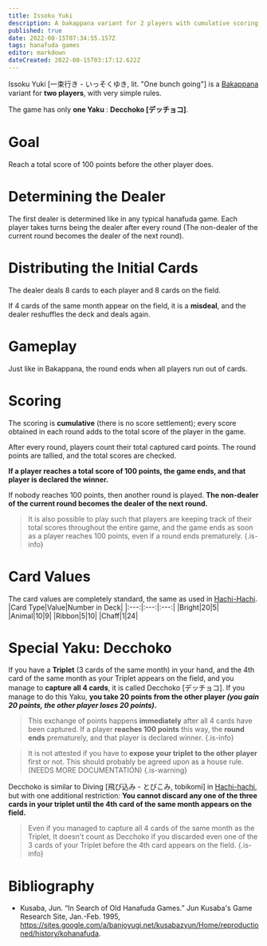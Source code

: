 ```yaml
---
title: Issoku Yuki
description: A bakappana variant for 2 players with cumulative scoring  and only one special yaku.
published: true
date: 2022-08-15T07:34:55.157Z
tags: hanafuda games
editor: markdown
dateCreated: 2022-08-15T03:17:12.622Z
---
```


Issoku Yuki [一束行き - いっそくゆき, lit. "One bunch going"] is a [Bakappana](/en/hanafuda/games/bakappana) variant for **two players**, with very simple rules.

The game has only **one Yaku** : **Decchoko [デッチョコ]**.

# Goal
Reach a total score of 100 points before the other player does.

# Determining the Dealer
The first dealer is determined like in any typical hanafuda game. Each player takes turns being the dealer after every round (The non-dealer of the current round becomes the dealer of the next round).

# Distributing the Initial Cards
The dealer deals 8 cards to each player and 8 cards on the field. 

If 4 cards of the same month appear on the field, it is a **misdeal**, and the dealer reshuffles the deck and deals again. 

# Gameplay
Just like in Bakappana, the round ends when all players run out of cards.

# Scoring
The scoring is **cumulative** (there is no score settlement); every score obtained in each round adds to the total score of the player in the game.

After every round, players count their total captured card points. The round points are tallied, and the total scores are checked.

**If a player reaches a total score of 100 points, the game ends, and that player is declared the winner.**

If nobody reaches 100 points, then another round is played. **The non-dealer of the current round becomes the dealer of the next round.**

> It is also possible to play such that players are keeping track of their total scores throughout the entire game, and the game ends as soon as a player reaches 100 points, even if a round ends prematurely.
{.is-info}

# Card Values
The card values are completely standard, the same as used in [Hachi-Hachi](/en/hanafuda/games/hachi-hachi).
|Card Type|Value|Number in Deck|
|:---:|:---:|:---:|
|Bright|20|5|
|Animal|10|9|
|Ribbon|5|10|
|Chaff|1|24|


# Special Yaku: Decchoko
If you have a **Triplet** (3 cards of the same month) in your hand, and the 4th card of the same month as your Triplet appears on the field, and you manage to **capture all 4 cards**, it is called Decchoko [デッチョコ]. If you manage to do this Yaku, **you take 20 points from the other player *(you gain 20 points, the other player loses 20 points)*.**

> This exchange of points happens **immediately** after all 4 cards have been captured. If a player **reaches 100 points** this way, the **round ends** prematurely, and that player is declared winner.
{.is-info}

>It is not attested if you have to **expose your triplet to the other player** first or not. This should probably be agreed upon as a house rule. (NEEDS MORE DOCUMENTATION)
{.is-warning}

Decchoko is similar to Diving [飛び込み - とびこみ, tobikomi] in [Hachi-hachi](/en/hanafuda/games/hachi-hachi), but with one additional restriction: **You cannot discard any one of the three cards in your triplet until the 4th card of the same month appears on the field.**

> Even if you managed to capture all 4 cards of the same month as the Triplet, It doesn't count as Decchoko if you discarded even one of the 3 cards of your Triplet before the 4th card appears on the field.
{.is-info}

# Bibliography
- Kusaba, Jun. “In Search of Old Hanafuda Games.” Jun Kusaba's Game Research Site, Jan.-Feb. 1995, https://sites.google.com/a/banjoyugi.net/kusabazyun/Home/reproductioned/history/kohanafuda.